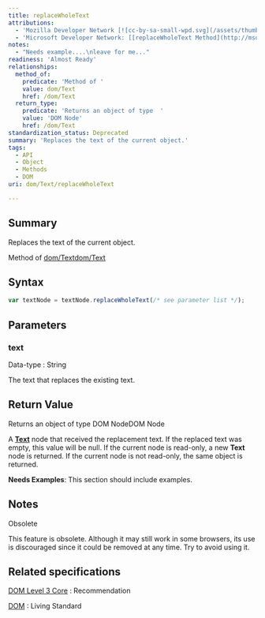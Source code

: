 ```yaml
---
title: replaceWholeText
attributions:
  - 'Mozilla Developer Network [![cc-by-sa-small-wpd.svg](/assets/thumb/8/8c/cc-by-sa-small-wpd.svg/120px-cc-by-sa-small-wpd.svg.png)](http://creativecommons.org/licenses/by-sa/3.0/us/): [[Text.replaceWholeText](https://developer.mozilla.org/en-US/docs/Web/API/Text.replaceWholeText) Article]'
  - 'Microsoft Developer Network: [[replaceWholeText Method](http://msdn.microsoft.com/en-us/library/ie/ff975208(v=vs.85).aspx) Article]'
notes:
  - "Needs example....\nleave for me..."
readiness: 'Almost Ready'
relationships:
  method_of:
    predicate: 'Method of '
    value: dom/Text
    href: /dom/Text
  return_type:
    predicate: 'Returns an object of type  '
    value: 'DOM Node'
    href: /dom/Text
standardization_status: Deprecated
summary: 'Replaces the text of the current object.'
tags:
  - API
  - Object
  - Methods
  - DOM
uri: dom/Text/replaceWholeText

---
```

## Summary

Replaces the text of the current object.

Method of [dom/Text](/dom/Text)[dom/Text](/dom/Text)

## Syntax

``` js
var textNode = textNode.replaceWholeText(/* see parameter list */);
```

## Parameters

### text

 Data-type
:   String

 The text that replaces the existing text.

## Return Value

Returns an object of type DOM NodeDOM Node

A [**Text**](/dom/Text) node that received the replacement text. If the replaced text was empty, this value will be null. If the current node is read-only, a new **Text** node is returned. If the current node is not read-only, the same object is returned.

**Needs Examples**: This section should include examples.

## Notes

Obsolete

This feature is obsolete. Although it may still work in some browsers, its use is discouraged since it could be removed at any time. Try to avoid using it.

## Related specifications

[DOM Level 3 Core](http://www.w3.org/TR/DOM-Level-3-Core/)
:   Recommendation

[DOM](http://dom.spec.whatwg.org/#text)
:   Living Standard
